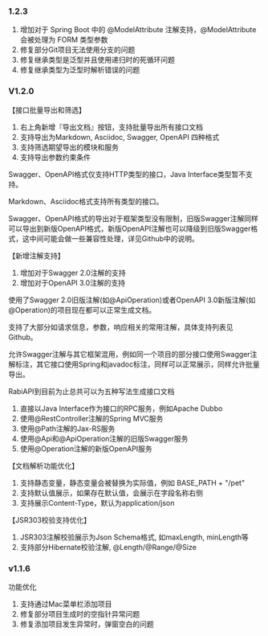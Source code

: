 
### 1.2.3

1. 增加对于 Spring Boot 中的 @ModelAttribute 注解支持，@ModelAttribute 会被处理为 FORM 类型参数
2. 修复部分Git项目无法使用分支的问题
3. 修复继承类型是泛型并且使用递归时的死循环问题
4. 修复继承类型为泛型时解析错误的问题

### V1.2.0

【接口批量导出和筛选】

1. 右上角新增『导出文档』按钮，支持批量导出所有接口文档
2. 支持导出为Markdown, Asciidoc, Swagger, OpenAPI 四种格式
3. 支持筛选期望导出的模块和服务
4. 支持导出参数约束条件

Swagger、OpenAPI格式仅支持HTTP类型的接口，Java Interface类型暂不支持。

Markdown、Asciidoc格式支持所有类型的接口。

Swagger、OpenAPI格式的导出对于框架类型没有限制，旧版Swagger注解同样可以导出到新版OpenAPI格式，新版OpenAPI注解也可以降级到旧版Swagger格式，这中间可能会做一些兼容性处理，详见Github中的说明。


【新增注解支持】

1. 增加对于Swagger 2.0注解的支持
2. 增加对于OpenAPI 3.0注解的支持

使用了Swagger 2.0旧版注解(如@ApiOperation)或者OpenAPI 3.0新版注解(如@Operation)的项目现在都可以正常生成文档。

支持了大部分如请求信息，参数，响应相关的常用注解，具体支持列表见Github。

允许Swagger注解与其它框架混用，例如同一个项目的部分接口使用Swagger注解标注，其它接口使用Spring和javadoc标注，同样可以正常展示，同样允许批量导出。

RabiAPI到目前为止总共可以为五种写法生成接口文档

1. 直接以Java Interface作为接口的RPC服务，例如Apache Dubbo
2. 使用@RestController注解的Spring MVC服务
3. 使用@Path注解的Jax-RS服务
4. 使用@Api和@ApiOperation注解的旧版Swagger服务
5. 使用@Operation注解的新版OpenAPI服务


【文档解析功能优化】

1. 支持静态变量，静态变量会被替换为实际值，例如 BASE_PATH + "/pet"
2. 支持默认值展示，如果存在默认值，会展示在字段名称右侧
3. 支持展示Content-Type，默认为application/json

【JSR303校验支持优化】

1. JSR303注解校验展示为Json Schema格式, 如maxLength, minLength等
2. 支持部分Hibernate校验注解, @Length/@Range/@Size

### v1.1.6

功能优化

1. 支持通过Mac菜单栏添加项目
2. 修复部分项目生成时的空指针异常问题
3. 修复添加项目发生异常时，弹窗空白的问题
